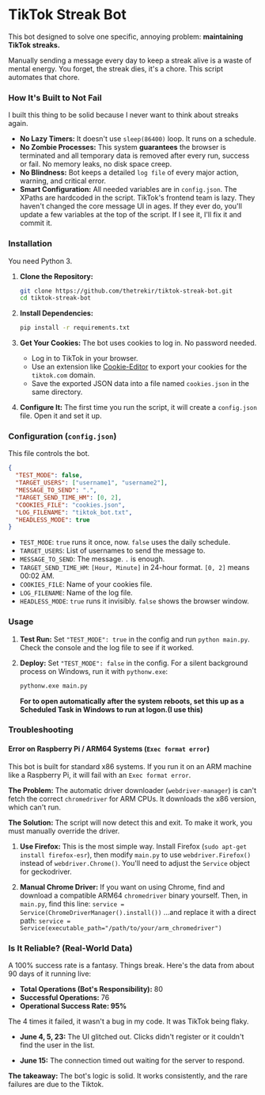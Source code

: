 # TikTok Streak Bot

This bot designed to solve one specific, annoying problem: **maintaining TikTok streaks.**

Manually sending a message every day to keep a streak alive is a waste of mental energy. You forget, the streak dies, it's a chore. This script automates that chore.

### How It's Built to Not Fail

I built this thing to be solid because I never want to think about streaks again.

*   **No Lazy Timers:** It doesn't use `sleep(86400)` loop. It runs on a schedule.
*   **No Zombie Processes:** This system **guarantees** the browser is terminated and all temporary data is removed after every run, success or fail. No memory leaks, no disk space creep.
*   **No Blindness:** Bot keeps a detailed `log file` of every major action, warning, and critical error.
*   **Smart Configuration:** All needed variables are in `config.json`. The XPaths are hardcoded in the script. TikTok's frontend team is lazy. They haven't changed the core message UI in ages. If they ever do, you'll update a few variables at the top of the script. If I see it, I'll fix it and commit it.

### Installation

You need Python 3.

1.  **Clone the Repository:**
    ```bash
    git clone https://github.com/thetrekir/tiktok-streak-bot.git
    cd tiktok-streak-bot
    ```

2.  **Install Dependencies:** 
    ```bash
    pip install -r requirements.txt
    ```

3.  **Get Your Cookies:**
    The bot uses cookies to log in. No password needed.
    *   Log in to TikTok in your browser.
    *   Use an extension like [Cookie-Editor](https://cookie-editor.com/) to export your cookies for the `tiktok.com` domain.
    *   Save the exported JSON data into a file named `cookies.json` in the same directory.

4.  **Configure It:**
    The first time you run the script, it will create a `config.json` file. Open it and set it up.

### Configuration (`config.json`)

This file controls the bot.

```json
{
  "TEST_MODE": false,
  "TARGET_USERS": ["username1", "username2"],
  "MESSAGE_TO_SEND": ".",
  "TARGET_SEND_TIME_HM": [0, 2],
  "COOKIES_FILE": "cookies.json",
  "LOG_FILENAME": "tiktok_bot.txt",
  "HEADLESS_MODE": true
}
```

*   `TEST_MODE`: `true` runs it once, now. `false` uses the daily schedule.
*   `TARGET_USERS`: List of usernames to send the message to.
*   `MESSAGE_TO_SEND`: The message. `.` is enough.
*   `TARGET_SEND_TIME_HM`: `[Hour, Minute]` in 24-hour format. `[0, 2]` means 00:02 AM.
*   `COOKIES_FILE`: Name of your cookies file.
*   `LOG_FILENAME`: Name of the log file.
*   `HEADLESS_MODE`: `true` runs it invisibly. `false` shows the browser window.

### Usage

1.  **Test Run:**
    Set `"TEST_MODE": true` in the config and run `python main.py`. Check the console and the log file to see if it worked.

2.  **Deploy:**
    Set `"TEST_MODE": false` in the config. For a silent background process on Windows, run it with `pythonw.exe`:
    ```bash
    pythonw.exe main.py
    ```
    
    **For to open automatically after the system reboots, set this up as a Scheduled Task in Windows to run at logon.(I use this)**

### Troubleshooting

#### Error on Raspberry Pi / ARM64 Systems (`Exec format error`)

This bot is built for standard x86 systems. If you run it on an ARM machine like a Raspberry Pi, it will fail with an `Exec format error`.

**The Problem:** The automatic driver downloader (`webdriver-manager`) is can't fetch the correct `chromedriver` for ARM CPUs. It downloads the x86 version, which can't run.

**The Solution:** The script will now detect this and exit. To make it work, you must manually override the driver.

1.  **Use Firefox:** This is the most simple way. Install Firefox (`sudo apt-get install firefox-esr`), then modify `main.py` to use `webdriver.Firefox()` instead of `webdriver.Chrome()`. You'll need to adjust the `Service` object for geckodriver.

2.  **Manual Chrome Driver:** If you want on using Chrome, find and download a compatible ARM64 `chromedriver` binary yourself. Then, in `main.py`, find this line:
    `service = Service(ChromeDriverManager().install())`
    ...and replace it with a direct path:
    `service = Service(executable_path="/path/to/your/arm_chromedriver")`

### Is It Reliable? (Real-World Data)

A 100% success rate is a fantasy. Things break. Here's the data from about 90 days of it running live:

*   **Total Operations (Bot's Responsibility):** 80
*   **Successful Operations:** 76
*   **Operational Success Rate: 95%**

The 4 times it failed, it wasn't a bug in my code. It was TikTok being flaky.

* **June 4, 5, 23:** The UI glitched out. Clicks didn't register or it couldn't find the user in the list.

* **June 15:** The connection timed out waiting for the server to respond.

**The takeaway:** The bot's logic is solid. It works consistently, and the rare failures are due to the Tiktok.
